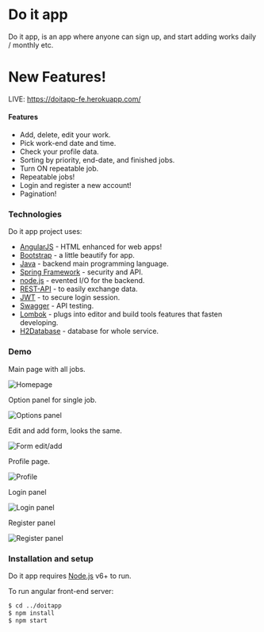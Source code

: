 # Do it app
Do it app, is an app where anyone can sign up, and start adding works daily / monthly etc. 

# New Features!

LIVE: https://doitapp-fe.herokuapp.com/

#### Features

  - Add, delete, edit your work.
  - Pick work-end date and time.
  - Check your profile data.
  - Sorting by priority, end-date, and finished jobs.
  - Turn ON repeatable job.
  - Repeatable jobs!
  - Login and register a new account!
  - Pagination!
  

### Technologies

Do it app project uses:

* [AngularJS] - HTML enhanced for web apps!
* [Bootstrap] - a little beautify for app.
* [Java] - backend main programming language.
* [Spring Framework] - security and API.
* [node.js] - evented I/O for the backend.
* [REST-API] - to easily exchange data.
* [JWT] - to secure login session.
* [Swagger] - API testing.
* [Lombok] - plugs into editor and build tools features that fasten developing.
* [H2Database] - database for whole service.

### Demo

Main page with all jobs.

![Homepage](./images/home.png)

Option panel for single job.

![Options panel](./images/option.png)

Edit and add form, looks the same.

![Form edit/add](./images/form.png)

Profile page.

![Profile](./images/profile.png)

Login panel

![Login panel](./images/login.png)

Register panel

![Register panel](./images/register.png)



### Installation and setup

Do it app requires [Node.js](https://nodejs.org/) v6+ to run.

To run angular front-end server:

```sh
$ cd ../doitapp
$ npm install
$ npm start
```

   [node.js]: <http://nodejs.org>
   [AngularJS]: <http://angularjs.org>
   [Bootstrap]: <https://getbootstrap.com>
   [Java]: <http://www.java.com>
   [REST-API]: <https://restfulapi.net>
   [Spring Framework]: <http://spring.io>
   [JWT]: <https://jwt.io>
   [Swagger]: <https://swagger.io>
   [Lombok]: <https://projectlombok.org>
   [H2Database]: <http://www.h2database.com>


##
